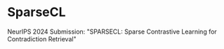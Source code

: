 # SparseCL
NeurIPS 2024 Submission: "SPARSECL: Sparse Contrastive Learning for Contradiction Retrieval"
